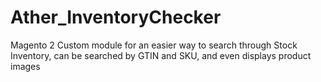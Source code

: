 # Ather_InventoryChecker
Magento 2 Custom module for an easier way to search through Stock Inventory, can be searched by GTIN and SKU, and even displays product images
